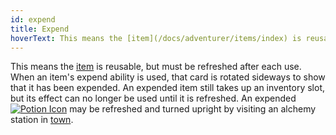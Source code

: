 ```yaml
---
id: expend
title: Expend
hoverText: This means the [item](/docs/adventurer/items/index) is reusable, but must be refreshed after each use. When an item's expend ability is used, that card is rotated sideways to show that it has been expended.
---
```


This means the [item](/docs/adventurer/items/index) is reusable, but must be refreshed after each use. When an item's expend ability is used, that card is rotated sideways to show that it has been expended. An expended item still takes up an inventory slot, but its effect can no longer be used until it is refreshed. An expended [<img src="/icons/potion.svg" alt="Potion Icon" class="icon-svg" />](/docs/adventurer/items/types/potion) may be refreshed and turned upright by visiting an alchemy station in [town](/docs/campaign/day/encounter-phase/town).
